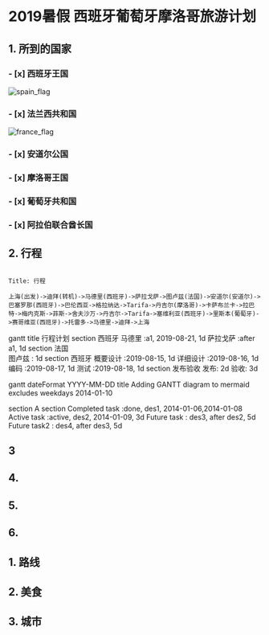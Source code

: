 # 2019暑假 西班牙葡萄牙摩洛哥旅游计划


## 1. 所到的国家

### - [x] 西班牙王国 

![spain_flag](http://www.all-flags-world.com/country-flag/Spain/flag-spain-XL.jpg)

### - [x] 法兰西共和国

![france_flag](http://www.all-flags-world.com/country-flag/France/flag-france-XL.jpg)

### - [x] 安道尔公国
### - [x] 摩洛哥王国
### - [x] 葡萄牙共和国
### - [x] 阿拉伯联合酋长国

## 2. 行程

```seq

Title: 行程

上海(出发)->迪拜(转机)->马德里(西班牙)->萨拉戈萨->图卢兹(法国)->安道尔(安道尔)->巴塞罗那(西班牙)->巴伦西亚->格拉纳达->Tarifa->丹吉尔(摩洛哥)->卡萨布兰卡->拉巴特->梅内克斯->菲斯->舍夫沙万->丹吉尔->Tarifa->塞维利亚(西班牙)->里斯本(葡萄牙)->赛哥维亚(西班牙)->托雷多->马德里->迪拜->上海

```
gantt
    title 行程计划
    section 西班牙
        马德里       :a1, 2019-08-21, 1d
        萨拉戈萨     :after a1, 1d
    section 法国    
        图卢兹       : 1d
    section 西班牙
        概要设计      :2019-08-15, 1d
        详细设计      :2019-08-16, 1d
        编码          :2019-08-17, 1d
        测试          :2019-08-18, 1d
    section 发布验收
        发布: 2d
        验收: 3d

gantt
dateFormat  YYYY-MM-DD
title Adding GANTT diagram to mermaid
excludes weekdays 2014-01-10

section A section
Completed task            :done,    des1, 2014-01-06,2014-01-08
Active task               :active,  des2, 2014-01-09, 3d
Future task               :         des3, after des2, 5d
Future task2               :         des4, after des3, 5d


## 3
## 4.
## 5.
## 6.


## 1. 路线
## 2. 美食
## 3. 城市

